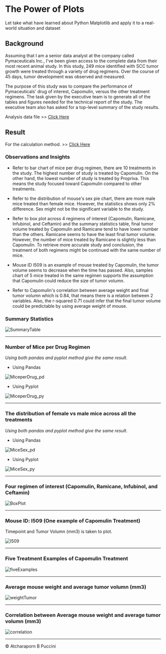 # The Power of Plots

Let take what have learned about Python Matplotlib and apply it to a real-world situation and dataset

## Background

Assuming that I am a senior data analyst at the company called Pymaceuticals Inc., I've been given access to the complete data from their most recent animal study. In this study, 249 mice identified with SCC tumor growth were treated through a variety of drug regimens. Over the course of 45 days, tumor development was observed and measured. 

The purpose of this study was to compare the performance of Pymaceuticals' drug of interest, Capomulin, versus the other treatment regimens. The task given by the executive team is to generate all of the tables and figures needed for the technical report of the study. The executive team also has asked for a top-level summary of the study results.

Analysis data file >> [Click Here](data/analysis_data.csv)

## Result

For the calculation method. >> [Click Here](https://nbviewer.jupyter.org/github/abpuccini/matplotlib-challenge/blob/master/pymaceuticals_analysis.ipynb)

### Observations and Insights

- Refer to bar chart of mice per drug regimen, there are 10 treatments in the study. The highest number of study is treated by Capomulin. On the other hand, the lowest number of study is treated by Propriva. This means the study focused toward Capomulin compared to other treatments. 

- Refer to the distribution of mouse's sex pie chart, there are more male mice treated than female mice. However, the statistics shows only 2% difference. Sex might not be the significant variable to the study. 

- Refer to box plot across 4 regimens of interest (Capomulin, Ramicane, Infubinol, and Ceftamin) and the summary statistics table, final tumor volume treated by Capomulin and Ramicane tend to have lower number than the others. Ramicane seems to have the least final tumor volume. However, the number of mice treated by Ramicane is slightly less than Capomulin. To retrieve more accurate study and conclusion, the treatment of both regimens might be continued with the same number of mice.

- Mouse ID l509 is an example of mouse treated by Capomulin, the tumor volume seems to decrease when the time has passed. Also, samples chart of 5 mice treated in the same regimen supports the assumption that Capomulin could reduce the size of tumor volumn.   

- Refer to Capomulin's correlation between average weight and final tumor volumn which is 0.84, that means there is a relation between 2 variables. Also, the r-squared 0.71 could infer that the final tumor volume could be predictable by using average weight of mouse. 

### Summary Statistics

![SummaryTable](Images/summary_table.png)

---

### Number of Mice per Drug Regimen

*Using both pandas and pyplot method give the same result.*

* Using Pandas

![MiceperDrug_pd](Images/pd_bar_mice_per_regimen.png)

* Using Pyplot

![MiceperDrug_py](Images/py_bar_mice_per_regimen.png)

---

### The distribution of female vs male mice across all the treatments

*Using both pandas and pyplot method give the same result.*

* Using Pandas

![MiceSex_pd](Images/pd_pie_mice_sex.png)

* Using Pyplot

![MiceSex_py](Images/py_pie_mice_sex.png)

---

### Four regimen of interest (Capomulin, Ramicane, Infubinol, and Ceftamin)

![BoxPlot](Images/final_tumor_boxplot.png)

---

### Mouse ID: l509 (One example of Capomulin Treatment)

Timepoint and Tumor Volumn (mm3) is taken to plot.

![l509](Images/l509_tumor_plot.png)

---

### Five Treatment Examples of Capomulin Treatment

![fiveExamples](Images/tumor_plot.png)

---

### Average mouse weight and average tumor volumn (mm3)

![weightTumor](Images/scatter_weight_tumor.png)

---

### Correlation between Average mouse weight and average tumor volumn (mm3)

![correlation](Images/scatter_weight_tumor_linear.png)

---
© Atcharaporn B Puccini
